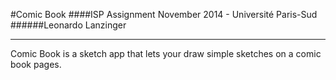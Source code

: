 #Comic Book
####ISP Assignment November 2014 - Université Paris-Sud
######Leonardo Lanzinger

---

Comic Book is a sketch app that lets your draw simple sketches on a comic book pages.

